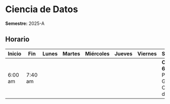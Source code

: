 # Ciencia de Datos

**Semestre:** 2025-A

## Horario

| Inicio  | Fin    | Lunes | Martes | Miércoles                            | Jueves | Viernes | Sábados |
|---------|--------|-------|--------|---------------------------------|--------|---------|---------|
| 6:00 am | 7:40 am |       |        |  |        |         |  **Cod. 69109** Prog. 40 Grupo Ciencia de Datos |

